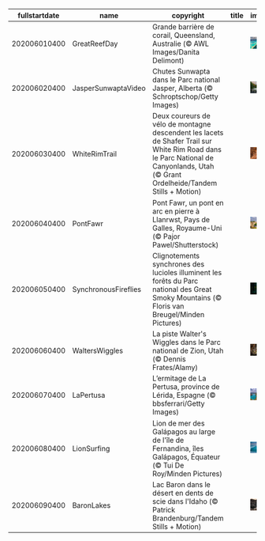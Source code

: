 |fullstartdate|name|copyright|title|image|
|--|--|--|--|--|
202006010400|GreatReefDay|Grande barrière de corail, Queensland, Australie (© AWL Images/Danita Delimont)||![](/fr-CA/2020/06/202006010400GreatReefDay.jpg)|
202006020400|JasperSunwaptaVideo|Chutes Sunwapta dans le Parc national Jasper, Alberta (© Schroptschop/Getty Images)||![](/fr-CA/2020/06/202006020400JasperSunwaptaVideo.jpg)|
202006030400|WhiteRimTrail|Deux coureurs de vélo de montagne descendent les lacets de Shafer Trail sur White Rim Road dans le Parc National de Canyonlands, Utah (© Grant Ordelheide/Tandem Stills + Motion)||![](/fr-CA/2020/06/202006030400WhiteRimTrail.jpg)|
202006040400|PontFawr|Pont Fawr, un pont en arc en pierre à Llanrwst, Pays de Galles, Royaume-Uni (© Pajor Pawel/Shutterstock)||![](/fr-CA/2020/06/202006040400PontFawr.jpg)|
202006050400|SynchronousFireflies|Clignotements synchrones des lucioles illuminent les forêts du Parc national des Great Smoky Mountains (© Floris van Breugel/Minden Pictures)||![](/fr-CA/2020/06/202006050400SynchronousFireflies.jpg)|
202006060400|WaltersWiggles|La piste Walter's Wiggles dans le Parc national de Zion, Utah (© Dennis Frates/Alamy)||![](/fr-CA/2020/06/202006060400WaltersWiggles.jpg)|
202006070400|LaPertusa|L’ermitage de La Pertusa, province de Lérida, Espagne (© bbsferrari/Getty Images)||![](/fr-CA/2020/06/202006070400LaPertusa.jpg)|
202006080400|LionSurfing|Lion de mer des Galápagos au large de l'île de Fernandina, îles Galápagos, Équateur (© Tui De Roy/Minden Pictures)||![](/fr-CA/2020/06/202006080400LionSurfing.jpg)|
202006090400|BaronLakes|Lac Baron dans le désert en dents de scie dans l'Idaho (© Patrick Brandenburg/Tandem Stills + Motion)||![](/fr-CA/2020/06/202006090400BaronLakes.jpg)|
